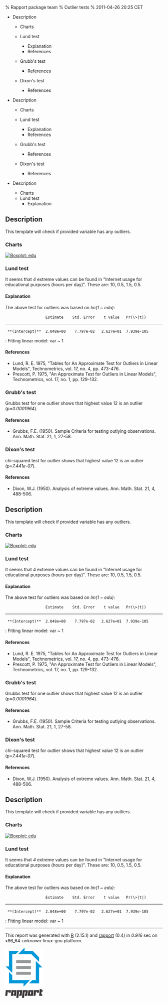 % Rapport package team
% Outlier tests
% 2011-04-26 20:25 CET

-   Description
    -   Charts
    -   Lund test
        -   Explanation
        -   References

    -   Grubb's test
        -   References

    -   Dixon's test
        -   References

-   Description
    -   Charts
    -   Lund test
        -   Explanation
        -   References

    -   Grubb's test
        -   References

    -   Dixon's test
        -   References

-   Description
    -   Charts
    -   Lund test
        -   Explanation


Description
-----------

This template will check if provided variable has any outliers.

### Charts

[![Boxplot:
edu](plots/outlier-test-1.png)](plots/outlier-test-1-hires.png)

### Lund test

It seems that *4* extreme values can be found in "Internet usage for
educational purposes (hours per day)". These are: 10, 0.5, 1.5, 0.5.

#### Explanation

The above test for outliers was based on *lm(1 \~ edu)*:

                      Estimate    Std. Error    t value   Pr(\>|t|)
  ------------------ ----------- ------------- ---------- ----------
     **(Intercept)**  2.048e+00    7.797e-02   2.627e+01  7.939e-105

  : Fitting linear model: var \~ 1

#### References

-   Lund, R. E. 1975, "Tables for An Approximate Test for Outliers in
    Linear Models", Technometrics, vol. 17, no. 4, pp. 473-476.
-   Prescott, P. 1975, "An Approximate Test for Outliers in Linear
    Models", Technometrics, vol. 17, no. 1, pp. 129-132.

### Grubb's test

Grubbs test for one outlier shows that highest value 12 is an outlier
(p=*0.0001964*).

#### References

-   Grubbs, F.E. (1950). Sample Criteria for testing outlying
    observations. Ann. Math. Stat. 21, 1, 27-58.

### Dixon's test

chi-squared test for outlier shows that highest value 12 is an outlier
(p=*7.441e-07*).

#### References

-   Dixon, W.J. (1950). Analysis of extreme values. Ann. Math. Stat. 21,
    4, 488-506.

Description
-----------

This template will check if provided variable has any outliers.

### Charts

[![Boxplot:
edu](plots/outlier-test-1.png)](plots/outlier-test-1-hires.png)

### Lund test

It seems that *4* extreme values can be found in "Internet usage for
educational purposes (hours per day)". These are: 10, 0.5, 1.5, 0.5.

#### Explanation

The above test for outliers was based on *lm(1 \~ edu)*:

                      Estimate    Std. Error    t value   Pr(\>|t|)
  ------------------ ----------- ------------- ---------- ----------
     **(Intercept)**  2.048e+00    7.797e-02   2.627e+01  7.939e-105

  : Fitting linear model: var \~ 1

#### References

-   Lund, R. E. 1975, "Tables for An Approximate Test for Outliers in
    Linear Models", Technometrics, vol. 17, no. 4, pp. 473-476.
-   Prescott, P. 1975, "An Approximate Test for Outliers in Linear
    Models", Technometrics, vol. 17, no. 1, pp. 129-132.

### Grubb's test

Grubbs test for one outlier shows that highest value 12 is an outlier
(p=*0.0001964*).

#### References

-   Grubbs, F.E. (1950). Sample Criteria for testing outlying
    observations. Ann. Math. Stat. 21, 1, 27-58.

### Dixon's test

chi-squared test for outlier shows that highest value 12 is an outlier
(p=*7.441e-07*).

#### References

-   Dixon, W.J. (1950). Analysis of extreme values. Ann. Math. Stat. 21,
    4, 488-506.

Description
-----------

This template will check if provided variable has any outliers.

### Charts

[![Boxplot:
edu](plots/outlier-test-1.png)](plots/outlier-test-1-hires.png)

### Lund test

It seems that *4* extreme values can be found in "Internet usage for
educational purposes (hours per day)". These are: 10, 0.5, 1.5, 0.5.

#### Explanation

The above test for outliers was based on *lm(1 \~ edu)*:

                      Estimate    Std. Error    t value   Pr(\>|t|)
  ------------------ ----------- ------------- ---------- ----------
     **(Intercept)**  2.048e+00    7.797e-02   2.627e+01  7.939e-105

  : Fitting linear model: var \~ 1

* * * * *

This report was generated with [R](http://www.r-project.org/) (2.15.1)
and [rapport](http://rapport-package.info/) (0.4) in *0.916* sec on
x86\_64-unknown-linux-gnu platform.

![](images/logo.png)
